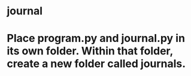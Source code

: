 # journal
# Place program.py and journal.py in its own folder. Within that folder, create a new folder called journals.
